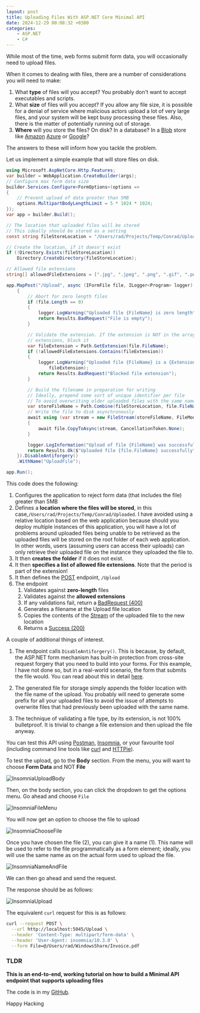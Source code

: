 ```yaml
---
layout: post
title: Uploading Files With ASP.NET Core Minimal API
date: 2024-12-29 00:08:32 +0300
categories:
    - ASP.NET
    - C#
---
```


While most of the time, web forms submit form data, you will occasionally need to upload files.

When it comes to dealing with files, there are a number of considerations you will need to make:

1. What **type** of files will you accept? You probably don't want to accept executables and scripts.
2. What **size** of files will you accept? If you allow any file size, it is possible for a denial of service where malicious actors upload a lot of very large files, and your system will be kept busy processing these files. Also, there is the matter of potentially running out of storage.
3. **Where** will you store the files? On disk? In a database? In a [Blob](https://www.cloudflare.com/learning/cloud/what-is-blob-storage/) store like [Amazon](https://aws.amazon.com/s3/) [Azure](https://azure.microsoft.com/en-us/products/storage/blobs) or [Google](https://cloud.google.com/storage)?

The answers to these will inform how you tackle the problem.

Let us implement a simple example that will store files on disk.

```csharp
using Microsoft.AspNetCore.Http.Features;
var builder = WebApplication.CreateBuilder(args);
// Configure max form data size
builder.Services.Configure<FormOptions>(options =>
{
    // Prevent upload of data greater than 5MB
    options.MultipartBodyLengthLimit = 5 * 1024 * 1024;
});
var app = builder.Build();

// The location that uploaded files will be stored
// This ideally should be stored as a setting
const string fileStoreLocation = "/Users/rad/Projects/Temp/Conrad/Uploaded";

// Create the location, if it doesn't exist
if (!Directory.Exists(fileStoreLocation))
    Directory.CreateDirectory(fileStoreLocation);

// Allowed file extensions
string[] allowedFileExtensions = [".jpg", ".jpeg", ".png", ".gif", ".pdf", ".docx", ".xlsx"];

app.MapPost("/Upload", async (IFormFile file, ILogger<Program> logger) =>
    {
        // Abort for zero length files
        if (file.Length == 0)
        {
            logger.LogWarning("Uploaded file {FileName} is zero length", file.FileName);
            return Results.BadRequest("File is empty");
        }

        // Validate the extension. If the extension is NOT in the array of allowed
        // extensions, block it
        var fileExtension = Path.GetExtension(file.FileName);
        if (!allowedFileExtensions.Contains(fileExtension))
        {
            logger.LogWarning("Uploaded file {FileName} is a {Extension} which is blocked", file.FileName,
                fileExtension);
            return Results.BadRequest("Blocked file extension");
        }

        // Build the filename in preparation for writing
        // Ideally, prepend some sort of unique identifier per file
        // To avoid overwriting older uploaded files with the same name
        var storeFileName = Path.Combine(fileStoreLocation, file.FileName);
        // Write the file to disk asynchronously
        await using (var stream = new FileStream(storeFileName, FileMode.Create))
        {
            await file.CopyToAsync(stream, CancellationToken.None);
        }

        logger.LogInformation("Upload of file {FileName} was successful", file.FileName);
        return Results.Ok($"Uploaded file {file.FileName} successfully");
    }).DisableAntiforgery()
    .WithName("UploadFile");

app.Run();
```

This code does the following:

1. Configures the application to reject form data (that includes the file) greater than 5MB
2. Defines a **location where the files will be stored**, in this case,`/Users/rad/Projects/Temp/Conrad/Uploaded`. I have avoided using a relative location based on the web application because should you deploy multiple instances of this application, you will have a lot of problems around uploaded files being unable to be retrieved as the uploaded files will be stored on the root folder of each web application. In other words, users (assuming users can access their uploads) can only retrieve their uploaded file on the instance they uploaded the file to.
3. It then **creates the folder** if it does not exist.
4. It then **specifies a list of allowed file extensions**. Note that the period is part of the extension!
5. It then defines the [POST](https://developer.mozilla.org/en-US/docs/Web/HTTP/Methods/POST) endpoint, `/Upload`
6. The endpoint
    1. Validates against **zero-length** files
    2. Validates against the **allowed extensions**
    3. If any validations fail, return a [BadRequest (400)](https://developer.mozilla.org/en-US/docs/Web/HTTP/Status/400)
    4. Generates a filename at the Upload file location
    5. Copies the contents of the [Stream](https://learn.microsoft.com/en-us/dotnet/api/system.io.stream?view=net-9.0) of the uploaded file to the new location
    6. Returns a [Success (200)](https://developer.mozilla.org/en-US/docs/Web/HTTP/Status/200)

A couple of additional things of interest.

1. The endpoint calls `DisableAntiforgery()`. This is because, by default, the ASP.NET form mechanism has built-in protection from cross-site request forgery that you need to build into your forms. For this example, I have not done so, but in a real-world scenario, the form that submits the file would. You can read about this in detail [here](https://learn.microsoft.com/en-us/aspnet/core/security/anti-request-forgery?view=aspnetcore-9.0).

2. The generated file for storage simply appends the folder location with the file name of the upload. You probably will need to generate some prefix for all your uploaded files to avoid the issue of attempts to overwrite files that had previously been uploaded with the same name.

3. The technique of validating a file type, by its extension, is not 100% bulletproof. It is trivial to change a file extension and then upload the file anyway.

You can test this API using [Postman](https://www.postman.com/), [Insomnia](https://insomnia.rest/), or your favourite tool (including command line tools like [curl](https://curl.se/) and [HTTPie](https://httpie.io/)).

To test the upload, go to the **Body** section. From the menu, you will want to choose **Form Data** and NOT **File**

![InsomniaUploadBody](../images/2024/12/InsomniaUploadBody.png)

Then, on the body section, you can click the dropdown to get the options menu. Go ahead and choose `File`

![InsomniaFileMenu](../images/2024/12/InsomniaFileMenu.png)

You will now get an option to choose the file to upload

![InsomniaChooseFile](../images/2024/12/InsomniaChooseFile.png)

Once you have chosen the file (2), you can give it a name (1). This name will be used to refer to the file programmatically as a form element; ideally, you will use the same name as on the actual form used to upload the file.

![InsomniaNameAndFile](../images/2024/12/InsomniaNameAndFile.png)

We can then go ahead and send the request.

The response should be as follows:

![InsomniaUpload](../images/2024/12/InsomniaUpload.png)

The equivalent `curl` request for this is as follows:

```bash
curl --request POST \
  --url http://localhost:5045/Upload \
  --header 'Content-Type: multipart/form-data' \
  --header 'User-Agent: insomnia/10.3.0' \
  --form File=@/Users/rad/WindowsShare/Invoice.pdf
```

### TLDR

**This is an end-to-end, working tutorial on how to build a Minimal API endpoint that supports uploading files**

The code is in my [GitHub](https://github.com/conradakunga/BlogCode/tree/master/2024-12-29%20-%20Minimal%20API%20File%20Upload).

Happy Hacking
